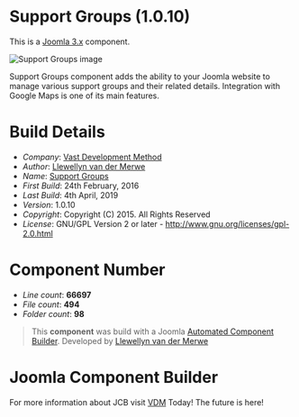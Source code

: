 # Support Groups (1.0.10)

This is a [Joomla 3.x](http://www.joomla.org/) component.

 ![Support Groups image](https://github.com/namibia/Joomla-Support-Groups/raw/master/admin/assets/images/vdm-component.jpg "The Support Groups")

Support Groups component adds the ability to your Joomla website to manage various support groups and their related details. Integration with Google Maps is one of its main features.

# Build Details

+ *Company*: [Vast Development Method](http://www.vdm.io)
+ *Author*: [Llewellyn van der Merwe](mailto:joomla@vdm.io)
+ *Name*: [Support Groups](http://www.vdm.io)
+ *First Build*: 24th February, 2016
+ *Last Build*: 4th April, 2019
+ *Version*: 1.0.10
+ *Copyright*: Copyright (C) 2015. All Rights Reserved
+ *License*: GNU/GPL Version 2 or later - http://www.gnu.org/licenses/gpl-2.0.html

# Component Number

+ *Line count*: **66697**
+ *File count*: **494**
+ *Folder count*: **98**

> This **component** was build with a Joomla [Automated Component Builder](http://vdm.bz/component-builder).
> Developed by [Llewellyn van der Merwe](mailto:joomla@vdm.io)

# Joomla Component Builder

For more information about JCB visit [VDM](http://vdm.bz/component-builder) Today! The future is here!